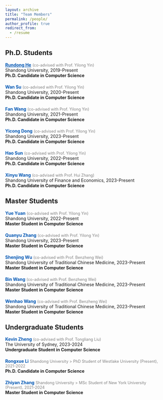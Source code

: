```yaml
---
layout: archive
title: "Team Members"
permalink: /people/
author_profile: true
redirect_from:
  - /resume
---
```


## Ph.D. Students


<div style="margin-bottom: 20px;">
  <a href="https://rundonghe.github.io/" style="font-weight: bold; color: #0056b3;">Rundong He</a> <span style="font-size: 0.9em; color: gray;">(co-advised with Prof. Yilong Yin)</span><br>
  Shandong University, 2019-Present<br>
  <span style="font-weight: bold;">Ph.D. Candidate in Computer Science</span>
</div>

<div style="margin-bottom: 20px;">
  <span style="font-weight: bold; color: #0056b3;">Wan Su</span> <span style="font-size: 0.9em; color: gray;">(co-advised with Prof. Yilong Yin)</span><br>
  Shandong University, 2020-Present<br>
  <span style="font-weight: bold;">Ph.D. Candidate in Computer Science</span>
</div>

<div style="margin-bottom: 20px;">
  <span style="font-weight: bold; color: #0056b3;">Fan Wang</span> <span style="font-size: 0.9em; color: gray;">(co-advised with Prof. Yilong Yin)</span><br>
  Shandong University, 2021-Present<br>
  <span style="font-weight: bold;">Ph.D. Candidate in Computer Science</span>
</div>

<div style="margin-bottom: 20px;">
  <span style="font-weight: bold; color: #0056b3;">Yicong Dong</span> <span style="font-size: 0.9em; color: gray;">(co-advised with Prof. Yilong Yin)</span><br>
  Shandong University, 2023-Present<br>
  <span style="font-weight: bold;">Ph.D. Candidate in Computer Science</span>
</div>

<div style="margin-bottom: 20px;">
  <span style="font-weight: bold; color: #0056b3;">Hao Sun</span> <span style="font-size: 0.9em; color: gray;">(co-advised with Prof. Yilong Yin)</span><br>
  Shandong University, 2022-Present<br>
  <span style="font-weight: bold;">Ph.D. Candidate in Computer Science</span>
</div>

<div style="margin-bottom: 20px;">
  <span style="font-weight: bold; color: #0056b3;">Xinyu Wang</span> <span style="font-size: 0.9em; color: gray;">(co-advised with Prof. Hui Zhang)</span><br>
  Shandong University of Finance and Economics, 2023-Present<br>
  <span style="font-weight: bold;">Ph.D. Candidate in Computer Science</span>
</div>

## Master Students

<div style="margin-bottom: 20px;">
  <span style="font-weight: bold; color: #0056b3;">Yue Yuan</span> <span style="font-size: 0.9em; color: gray;">(co-advised with Prof. Yilong Yin)</span><br>
  Shandong University, 2022-Present<br>
  <span style="font-weight: bold;">Master Student in Computer Science</span>
</div>

<div style="margin-bottom: 20px;">
  <span style="font-weight: bold; color: #0056b3;">Quanyu Zhang</span> <span style="font-size: 0.9em; color: gray;">(co-advised with Prof. Yilong Yin)</span><br>
  Shandong University, 2023-Present<br>
  <span style="font-weight: bold;">Master Student in Computer Science</span>
</div>

<div style="margin-bottom: 20px;">
  <span style="font-weight: bold; color: #0056b3;">Shenjing Wu</span> <span style="font-size: 0.9em; color: gray;">(co-advised with Prof. Benzheng Wei)</span><br>
  Shandong University of Traditional Chinese Medicine, 2023-Present<br>
  <span style="font-weight: bold;">Master Student in Computer Science</span>
</div>

<div style="margin-bottom: 20px;">
  <span style="font-weight: bold; color: #0056b3;">Bin Wang</span> <span style="font-size: 0.9em; color: gray;">(co-advised with Prof. Benzheng Wei)</span><br>
  Shandong University of Traditional Chinese Medicine, 2023-Present<br>
  <span style="font-weight: bold;">Master Student in Computer Science</span>
</div>

<div style="margin-bottom: 20px;">
  <span style="font-weight: bold; color: #0056b3;">Wenhao Wang</span> <span style="font-size: 0.9em; color: gray;">(co-advised with Prof. Benzheng Wei)</span><br>
  Shandong University of Traditional Chinese Medicine, 2023-Present<br>
  <span style="font-weight: bold;">Master Student in Computer Science</span>
</div>

## Undergraduate Students

<div style="margin-bottom: 20px;">
  <span style="font-weight: bold; color: #0056b3;">Kevin Zheng</span> <span style="font-size: 0.9em; color: gray;">(co-advised with Prof. Tongliang Liu)</span><br>
  The University of Sydney, 2023-2024<br>
  <span style="font-weight: bold;">Undergraduate Student in Computer Science</span>
</div>

<div style="margin-bottom: 20px;">
  <span style="font-weight: bold; color: #0056b3;">Rongxue Li</span> <span style="font-size: 0.9em; color: gray;">Shandong University > PhD Student of Westlake University (Present), 2021-2022</span><br>
  <span style="font-weight: bold;">Ph.D. Candidate in Computer Science</span>
</div>

<div style="margin-bottom: 20px;">
  <span style="font-weight: bold; color: #0056b3;">Zhiyan Zhang</span> <span style="font-size: 0.9em; color: gray;">Shandong University > MSc Student of New York University (Present), 2021-2024</span><br>
  <span style="font-weight: bold;">Master Student in Computer Science</span>
</div>
